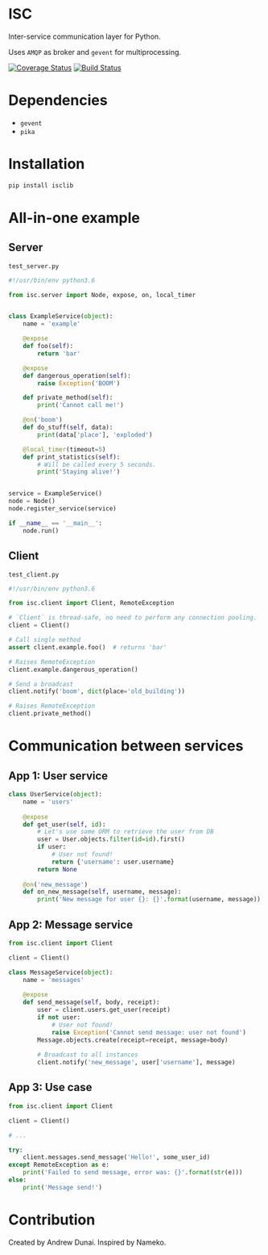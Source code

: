 # ISC

Inter-service communication layer for Python.

Uses `AMQP` as broker and `gevent` for multiprocessing.

[![Coverage Status](https://coveralls.io/repos/github/and3rson/isc/badge.svg)](https://coveralls.io/github/and3rson/isc) [![Build Status](https://travis-ci.org/and3rson/isc.svg)](https://travis-ci.org/and3rson/isc)

# Dependencies

- `gevent`
- `pika`

# Installation

```bash
pip install isclib
```

# All-in-one example

## Server

`test_server.py`

```python
#!/usr/bin/env python3.6

from isc.server import Node, expose, on, local_timer


class ExampleService(object):
    name = 'example'

    @expose
    def foo(self):
        return 'bar'

    @expose
    def dangerous_operation(self):
        raise Exception('BOOM')

    def private_method(self):
        print('Cannot call me!')

    @on('boom')
    def do_stuff(self, data):
        print(data['place'], 'exploded')

    @local_timer(timeout=5)
    def print_statistics(self):
        # Will be called every 5 seconds.
        print('Staying alive!')


service = ExampleService()
node = Node()
node.register_service(service)

if __name__ == '__main__':
    node.run()
```

## Client

`test_client.py`

```python
#!/usr/bin/env python3.6

from isc.client import Client, RemoteException

# `Client` is thread-safe, no need to perform any connection pooling.
client = Client()

# Call single method
assert client.example.foo()  # returns 'bar'

# Raises RemoteException
client.example.dangerous_operation()

# Send a broadcast
client.notify('boom', dict(place='old_building'))

# Raises RemoteException
client.private_method()
```

# Communication between services

## App 1: User service
```python
class UserService(object):
    name = 'users'
    
    @expose
    def get_user(self, id):
        # Let's use some ORM to retrieve the user from DB
        user = User.objects.filter(id=id).first()
        if user:
            # User not found!
            return {'username': user.username}
        return None
        
    @on('new_message')
    def on_new_message(self, username, message):
        print('New message for user {}: {}'.format(username, message))
```

## App 2: Message service
```python
from isc.client import Client

client = Client()

class MessageService(object):
    name = 'messages'
    
    @expose
    def send_message(self, body, receipt):
        user = client.users.get_user(receipt)
        if not user:
            # User not found!
            raise Exception('Cannot send message: user not found')
        Message.objects.create(receipt=receipt, message=body)
        
        # Broadcast to all instances
        client.notify('new_message', user['username'], message)
```        
## App 3: Use case
```python
from isc.client import Client

client = Client()

# ...

try:
    client.messages.send_message('Hello!', some_user_id)
except RemoteException as e:
    print('Failed to send message, error was: {}'.format(str(e)))
else:
    print('Message send!')
```

# Contribution

Created by Andrew Dunai. Inspired by Nameko.
